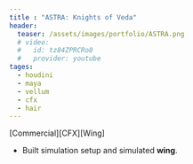 ```yaml
---
title : "ASTRA: Knights of Veda"
header:
  teaser: /assets/images/portfolio/ASTRA.png
  # video:
  #   id: tz84ZPRCRo8
  #   provider: youtube
tages:
  - houdini
  - maya
  - vellum
  - cfx
  - hair
---
```


[Commercial][CFX][Wing]

- Built simulation setup and simulated **wing**.